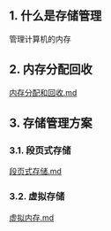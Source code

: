 ## 1. 什么是存储管理
管理计算机的内存

## 2. 内存分配回收
[内存分配和回收.md](内存分配和回收.md)
## 3. 存储管理方案

### 3.1. 段页式存储
[段页式存储.md](段页式存储.md)

### 3.2. 虚拟存储
[虚拟内存.md](虚拟内存.md)